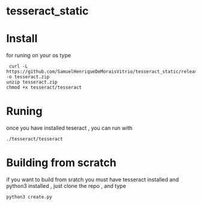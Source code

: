 # tesseract_static

# Install
for runing on your os type 

```shell 
 curl -L https://github.com/SamuelHenriqueDeMoraisVitrio/tesseract_static/releases/download/0.001/tesseract.zip -o tesseract.zip
unzip tesseract.zip
chmod +x tesseract/tesseract
```

# Runing 
once  you have installed teseract , you can run with 
```shell
./tesseract/tesseract
```


# Building from scratch 
if you want to build from sratch you must have tesseract installed and python3 installed , just clone the repo , and type 

```shell
python3 create.py
```